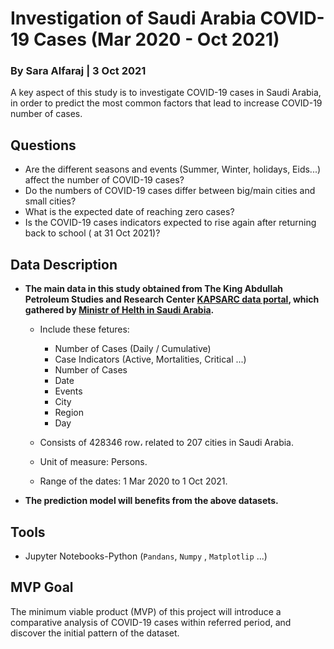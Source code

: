 # Investigation of Saudi Arabia COVID-19 Cases (Mar 2020 - Oct 2021)
### By Sara Alfaraj | 3 Oct 2021

A key aspect of this study is to investigate COVID-19 cases in Saudi Arabia, in order to predict the most common factors that lead to increase COVID-19 number of cases.  

## Questions
- Are the different seasons and events (Summer, Winter, holidays, Eids...) affect the number of COVID-19 cases?
- Do the numbers of COVID-19 cases differ between big/main cities and small cities?
- What is the expected date of reaching zero cases? 
- Is the COVID-19 cases indicators expected to rise again after returning back to school ( at 31 Oct 2021)?

## Data Description 
- **The main data in this study obtained from The King Abdullah Petroleum Studies and Research Center [KAPSARC data portal](https://datasource.kapsarc.org/explore/dataset/saudi-arabia-coronavirus-disease-covid-19-situation/export/?disjunctive.daily_cumulative&disjunctive.indicator&disjunctive.event&disjunctive.city_en&disjunctive.region_en), which gathered by [Ministr of Helth in Saudi Arabia](https://covid19.moh.gov.sa/).**
  - Include these fetures:
    - Number of Cases (Daily / Cumulative)
    - Case Indicators (Active, Mortalities, Critical ...)
    - Number of Cases 
    - Date
    - Events
    - City
    - Region
    - Day

  - Consists of 428346 row، related to 207 cities in Saudi Arabia.
  - Unit of measure: Persons.
  - Range of the dates: 1 Mar 2020 to 1 Oct 2021.

- **The prediction model will benefits from the above datasets.**

## Tools
- Jupyter Notebooks-Python (`Pandans`, `Numpy` , `Matplotlip` ...)

## MVP Goal
The minimum viable product (MVP) of this project will introduce a comparative analysis of COVID-19 cases within referred period, and discover the initial pattern of the dataset.

